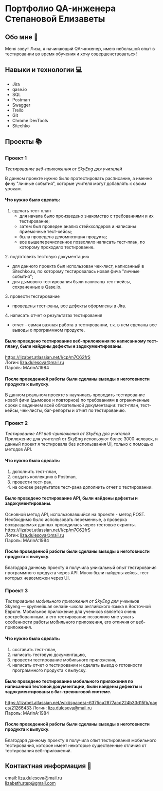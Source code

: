 # Портфолио QA-инженера Степановой Елизаветы

## Обо мне 👩

Меня зовут Лиза, я начинающий QA-инженер, имею небольшой опыт в тестировании во время обучения и хочу совершенствоваться!

## Навыки и технологии 💻

* Jira
* qase.io
* SQL
* Postman
* Swagger
* Trello
* Git
* Chrome DevTools
* Sitechko

## Проекты 📚

### Проект 1

*Тестирование веб-приложения от SkyEng для учителей*

В данном проекте нужно было протестировать расписание, а именно фичу "личные события", которые учителя могут добавлять к своим урокам.


#### Что нужно было сделать:
1. сделать тест-план
   - для начала было произведено знакомство с требованиями и их тестирование;
   - затем был проведен анализ стейкхолдеров и написаны приемочные тест-кейсы;
   - была проведена декомпозиция продукта;
   - все вышеперечисленное позволило написать тест-план, по которому проходило тестирование.

2️. подготовить тестовую документацию  
   - для данного проекта был использован чек-лист, написанный в Sitechko.ru, по которому тестировалась новая фича "личные события";
   - для дымового тестирования были написаны тест-кейсы, сохраненные в Qase.io.

3️. провести тестирование
   - проведены тест-раны, все дефекты оформлены в Jira.

4️. написать отчет о результатах тестирования
   - отчет - самая важная работа в тестировании, т.к. в нем сделаны все выводы о программном продукте.


#### Было проведено тестирование веб-приложения по написанному тест-плану, были найдены дефекты и задокументированы.  
https://lizabet.atlassian.net/l/cp/m7C62frS  
Логин: liza.dulesova@mail.ru  
Пароль: MArinA:1984


#### После проведенной работы были сделаны выводы о неготовности продукта к выпуску. 
В данном реальном проекте я научилась проводить тестирование новой фичи (дымовое и повторное) по требованиям в ограниченные сроки с ведением всей обязательной документации: тест-план, тест-кейсы, чек-листы, баг-репорты и отчет по тестированию.

### Проект 2

*Тестирование API веб-приложения от SkyEng для учителей*  
Приложение для учителей от SkyEng используют более 3000 человек, и данный проект я тестировала без использвания UI, только с помощью методов API.

#### Что нужно было сделать:
1. дополнить тест-план,
2. создать коллекцию в Postman,
3. провести тест-ран,
4. на основе результатов тест-рана дополнить отчет о тестировании.


#### Было проведено тестирование API, были найдены дефекты и задокументированы.   
Основной метод API, использовавшийся на проекте - метод POST. Необходимо было использовать переменные, а проверка возвращаемых данных проводилась через тестовые скрипты.  
https://lizabet.atlassian.net/l/cp/m7C62frS    
Логин: liza.dulesova@mail.ru    
Пароль: MArinA:1984  


#### После проведенной работы были сделаны выводы о неготовности продукта к выпуску.  
Благодаря данному проекту я получила уникальный опыт тестирования программного продукта через API. Мною были найдены кейсы, тест которых невозможен через UI.

### Проект 3

*Тестирование мобильного приложения от SkyEng для учеников*  
Skyeng — крупнейшая онлайн-школа английского языка в Восточной Европе. Мобильное приложение для учеников является очень востребованнным, а его тестирование позволило мне узнать особенности работы мобильного приложения, его отличия от веб-приложения.

#### Что нужно было сделать:
1. составить тест-план,
2. написать тестовую документацию,
3. провести тестирование мобильного приложения,
4. написать отчет о тестировании и сделать вывод о готовности программного продукта к выпуску.


#### Было проведено тестирование мобильного приложения по написанной тестовой документации, были найдены дефекты и задокументированы в баг-трекинговой системе.   
https://lizabet.atlassian.net/wiki/spaces/~6375ca2877acd224b33d15fb/pages/21266433
Логин: liza.dulesova@mail.ru    
Пароль: MArinA:1984  


#### После проведенной работы были сделаны выводы о неготовности продукта к выпуску.  
Благодаря данному проекту я получила опыт тестирования мобильного тестирования, которое имеет некоторые существенные отличия от тестирования веб-приложений.

## Контактная информация 📩
email: liza.dulesova@mail.ru  
       lizabeth.step@gmail.com
